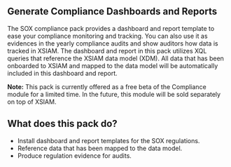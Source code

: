 ## **Generate Compliance Dashboards and Reports**
The SOX compliance pack provides a dashboard and report template to ease your compliance monitoring and tracking. You can also use it as evidences in the yearly compliance audits and show auditors how data is tracked in XSIAM.
The dashboard and report in this pack utilizes XQL queries that reference the XSIAM data model (XDM). All data that has been onboarded to XSIAM and mapped to the data model will be automatically included in this dashboard and report.

**Note:** This pack is currently offered as a free beta of the Compliance module for a limited time. In the future, this module will be sold separately on top of XSIAM.


## **What does this pack do?**
- Install dashboard and report templates for the SOX regulations.
- Reference data that has been mapped to the data model.
- Produce regulation evidence for audits.
